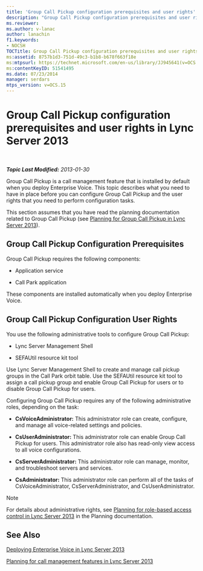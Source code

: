 ```yaml
---
title: 'Group Call Pickup configuration prerequisites and user rights'
description: "Group Call Pickup configuration prerequisites and user rights."
ms.reviewer: 
ms.author: v-lanac
author: lanachin
f1.keywords:
- NOCSH
TOCTitle: Group Call Pickup configuration prerequisites and user rights
ms:assetid: 8757b1d3-751d-49c3-b1b8-b678f663f18e
ms:mtpsurl: https://technet.microsoft.com/en-us/library/JJ945641(v=OCS.15)
ms:contentKeyID: 51541495
ms.date: 07/23/2014
manager: serdars
mtps_version: v=OCS.15
---
```


# Group Call Pickup configuration prerequisites and user rights in Lync Server 2013

<div data-xmlns="http://www.w3.org/1999/xhtml">

<div class="topic" data-xmlns="http://www.w3.org/1999/xhtml" data-msxsl="urn:schemas-microsoft-com:xslt" data-cs="https://msdn.microsoft.com/">

<div data-asp="https://msdn2.microsoft.com/asp">



</div>

<div id="mainSection">

<div id="mainBody">

<span> </span>

_**Topic Last Modified:** 2013-01-30_

Group Call Pickup is a call management feature that is installed by default when you deploy Enterprise Voice. This topic describes what you need to have in place before you can configure Group Call Pickup and the user rights that you need to perform configuration tasks.

This section assumes that you have read the planning documentation related to Group Call Pickup (see [Planning for Group Call Pickup in Lync Server 2013](lync-server-2013-planning-for-group-call-pickup.md)).

<div>

## Group Call Pickup Configuration Prerequisites

Group Call Pickup requires the following components:

  - Application service

  - Call Park application

These components are installed automatically when you deploy Enterprise Voice.

</div>

<div>

## Group Call Pickup Configuration User Rights

You use the following administrative tools to configure Group Call Pickup:

  - Lync Server Management Shell

  - SEFAUtil resource kit tool

Use Lync Server Management Shell to create and manage call pickup groups in the Call Park orbit table. Use the SEFAUtil resource kit tool to assign a call pickup group and enable Group Call Pickup for users or to disable Group Call Pickup for users.

Configuring Group Call Pickup requires any of the following administrative roles, depending on the task:

  - **CsVoiceAdministrator:** This administrator role can create, configure, and manage all voice-related settings and policies.

  - **CsUserAdministrator:** This administrator role can enable Group Call Pickup for users. This administrator role also has read-only view access to all voice configurations.

  - **CsServerAdministrator:** This administrator role can manage, monitor, and troubleshoot servers and services.

  - **CsAdministrator:** This administrator role can perform all of the tasks of CsVoiceAdministrator, CsServerAdministrator, and CsUserAdministrator.

<div>


> [!NOTE]
> For details about administrative rights, see <A href="lync-server-2013-planning-for-role-based-access-control.md">Planning for role-based access control in Lync Server 2013</A> in the Planning documentation.



</div>

</div>

<div>

## See Also


[Deploying Enterprise Voice in Lync Server 2013](lync-server-2013-deploying-enterprise-voice.md)  


[Planning for call management features in Lync Server 2013](lync-server-2013-planning-for-call-management-features.md)  
  

</div>

</div>

<span> </span>

</div>

</div>

</div>

